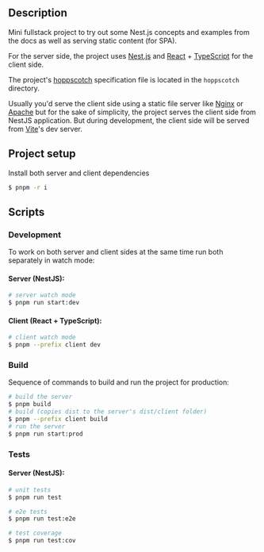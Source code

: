 ## Description

Mini fullstack project to try out some Nest.js concepts and examples from the docs as well as serving static content (for SPA).

For the server side, the project uses [Nest.js](https://nestjs.com/) and [React](https://reactjs.org/) + [TypeScript](https://www.typescriptlang.org/) for the client side.

The project's [hoppscotch](https://hoppscotch.io/) specification file is located in the `hoppscotch` directory.

Usually you'd serve the client side using a static file server like [Nginx](https://www.nginx.com/) or [Apache](https://httpd.apache.org/) but for the sake of simplicity, the project serves the client side from NestJS application. But during development, the client side will be served from [Vite](https://vitejs.dev/)'s dev server.

## Project setup

Install both server and client dependencies

```bash
$ pnpm -r i
```

## Scripts

### Development

To work on both server and client sides at the same time run both separately in watch mode:

#### Server (NestJS):

```bash
# server watch mode
$ pnpm run start:dev
```

#### Client (React + TypeScript):

```bash
# client watch mode
$ pnpm --prefix client dev
```

### Build

Sequence of commands to build and run the project for production:

```bash
# build the server
$ pnpm build
# build (copies dist to the server's dist/client folder)
$ pnpm --prefix client build
# run the server
$ pnpm run start:prod

```

### Tests

#### Server (NestJS):

```bash
# unit tests
$ pnpm run test

# e2e tests
$ pnpm run test:e2e

# test coverage
$ pnpm run test:cov
```
